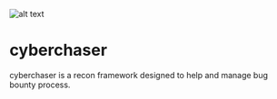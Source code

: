 ![alt text](https://github.com/SherwoodChaser/cyberchaser/blob/main/Screen%20Shot%202022-04-08%20at%2003.37.41.png?raw=true)



# cyberchaser
cyberchaser is a recon framework designed to help and manage bug bounty process.
